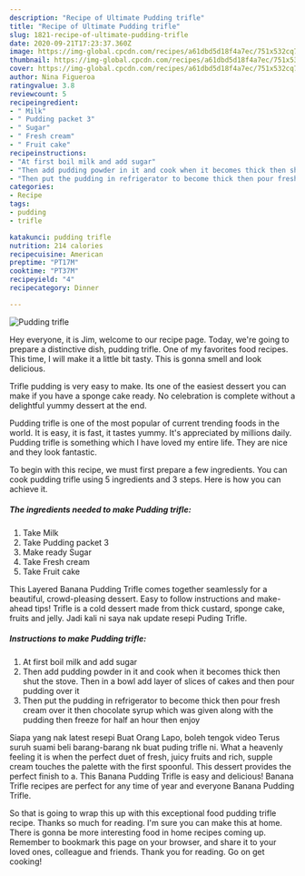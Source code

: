 ```yaml
---
description: "Recipe of Ultimate Pudding trifle"
title: "Recipe of Ultimate Pudding trifle"
slug: 1821-recipe-of-ultimate-pudding-trifle
date: 2020-09-21T17:23:37.360Z
image: https://img-global.cpcdn.com/recipes/a61dbd5d18f4a7ec/751x532cq70/pudding-trifle-recipe-main-photo.jpg
thumbnail: https://img-global.cpcdn.com/recipes/a61dbd5d18f4a7ec/751x532cq70/pudding-trifle-recipe-main-photo.jpg
cover: https://img-global.cpcdn.com/recipes/a61dbd5d18f4a7ec/751x532cq70/pudding-trifle-recipe-main-photo.jpg
author: Nina Figueroa
ratingvalue: 3.8
reviewcount: 5
recipeingredient:
- " Milk"
- " Pudding packet 3"
- " Sugar"
- " Fresh cream"
- " Fruit cake"
recipeinstructions:
- "At first boil milk and add sugar"
- "Then add pudding powder in it and cook when it becomes thick then shut the stove. Then in a bowl add layer of slices of cakes and then pour pudding over it"
- "Then put the pudding in refrigerator to become thick then pour fresh cream over it then chocolate syrup which was given along with the pudding then freeze for half an hour then enjoy"
categories:
- Recipe
tags:
- pudding
- trifle

katakunci: pudding trifle 
nutrition: 214 calories
recipecuisine: American
preptime: "PT17M"
cooktime: "PT37M"
recipeyield: "4"
recipecategory: Dinner

---
```



![Pudding trifle](https://img-global.cpcdn.com/recipes/a61dbd5d18f4a7ec/751x532cq70/pudding-trifle-recipe-main-photo.jpg)

Hey everyone, it is Jim, welcome to our recipe page. Today, we're going to prepare a distinctive dish, pudding trifle. One of my favorites food recipes. This time, I will make it a little bit tasty. This is gonna smell and look delicious.

Trifle pudding is very easy to make. Its one of the easiest dessert you can make if you have a sponge cake ready. No celebration is complete without a delightful yummy dessert at the end.

Pudding trifle is one of the most popular of current trending foods in the world. It is easy, it is fast, it tastes yummy. It's appreciated by millions daily. Pudding trifle is something which I have loved my entire life. They are nice and they look fantastic.


To begin with this recipe, we must first prepare a few ingredients. You can cook pudding trifle using 5 ingredients and 3 steps. Here is how you can achieve it.

<!--inarticleads1-->

##### The ingredients needed to make Pudding trifle:

1. Take  Milk
1. Take  Pudding packet 3
1. Make ready  Sugar
1. Take  Fresh cream
1. Take  Fruit cake


This Layered Banana Pudding Trifle comes together seamlessly for a beautiful, crowd-pleasing dessert. Easy to follow instructions and make-ahead tips! Trifle is a cold dessert made from thick custard, sponge cake, fruits and jelly. Jadi kali ni saya nak update resepi Puding Trifle. 

<!--inarticleads2-->

##### Instructions to make Pudding trifle:

1. At first boil milk and add sugar
1. Then add pudding powder in it and cook when it becomes thick then shut the stove. Then in a bowl add layer of slices of cakes and then pour pudding over it
1. Then put the pudding in refrigerator to become thick then pour fresh cream over it then chocolate syrup which was given along with the pudding then freeze for half an hour then enjoy


Siapa yang nak latest resepi Buat Orang Lapo, boleh tengok video Terus suruh suami beli barang-barang nk buat puding trifle ni. What a heavenly feeling it is when the perfect duet of fresh, juicy fruits and rich, supple cream touches the palette with the first spoonful. This dessert provides the perfect finish to a. This Banana Pudding Trifle is easy and delicious! Banana Trifle recipes are perfect for any time of year and everyone Banana Pudding Trifle. 

So that is going to wrap this up with this exceptional food pudding trifle recipe. Thanks so much for reading. I'm sure you can make this at home. There is gonna be more interesting food in home recipes coming up. Remember to bookmark this page on your browser, and share it to your loved ones, colleague and friends. Thank you for reading. Go on get cooking!
